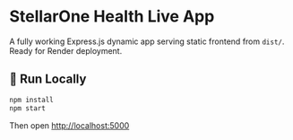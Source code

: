 # StellarOne Health Live App

A fully working Express.js dynamic app serving static frontend from `dist/`. Ready for Render deployment.

## 🚀 Run Locally

```bash
npm install
npm start
```

Then open [http://localhost:5000](http://localhost:5000)
